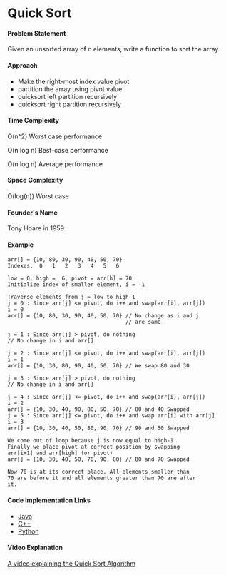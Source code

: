 # Quick Sort

#### Problem Statement

Given an unsorted array of n elements, write a function to sort the array
#### Approach

- Make the right-most index value pivot
- partition the array using pivot value
- quicksort left partition recursively
- quicksort right partition recursively
#### Time Complexity

O(n^2) Worst case performance

O(n log n) Best-case performance

O(n log n) Average performance
#### Space Complexity

O(log(n)) Worst case

#### Founder's Name

Tony Hoare in 1959

#### Example

```
arr[] = {10, 80, 30, 90, 40, 50, 70}
Indexes:  0   1   2   3   4   5   6 

low = 0, high =  6, pivot = arr[h] = 70
Initialize index of smaller element, i = -1

Traverse elements from j = low to high-1
j = 0 : Since arr[j] <= pivot, do i++ and swap(arr[i], arr[j])
i = 0 
arr[] = {10, 80, 30, 90, 40, 50, 70} // No change as i and j 
                                     // are same

j = 1 : Since arr[j] > pivot, do nothing
// No change in i and arr[]

j = 2 : Since arr[j] <= pivot, do i++ and swap(arr[i], arr[j])
i = 1
arr[] = {10, 30, 80, 90, 40, 50, 70} // We swap 80 and 30 

j = 3 : Since arr[j] > pivot, do nothing
// No change in i and arr[]

j = 4 : Since arr[j] <= pivot, do i++ and swap(arr[i], arr[j])
i = 2
arr[] = {10, 30, 40, 90, 80, 50, 70} // 80 and 40 Swapped
j = 5 : Since arr[j] <= pivot, do i++ and swap arr[i] with arr[j] 
i = 3 
arr[] = {10, 30, 40, 50, 80, 90, 70} // 90 and 50 Swapped 

We come out of loop because j is now equal to high-1.
Finally we place pivot at correct position by swapping
arr[i+1] and arr[high] (or pivot) 
arr[] = {10, 30, 40, 50, 70, 90, 80} // 80 and 70 Swapped 

Now 70 is at its correct place. All elements smaller than
70 are before it and all elements greater than 70 are after
it. 
 ```

#### Code Implementation Links

- [Java](https://github.com/TheAlgorithms/Java/blob/master/Sorts/QuickSort.java)
- [C++](https://github.com/TheAlgorithms/C-Plus-Plus/blob/master/Sorting/Quick%20Sort.cpp)
- [Python](https://github.com/TheAlgorithms/Python/blob/master/sorts/quick_sort.py)

#### Video Explanation

[A video explaining the Quick Sort Algorithm](https://www.youtube.com/watch?v=COk73cpQbFQ)
